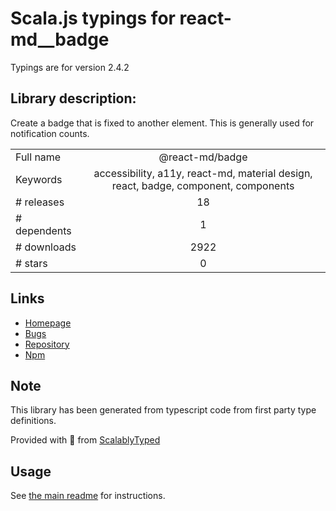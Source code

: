 
# Scala.js typings for react-md__badge

Typings are for version 2.4.2

## Library description:
Create a badge that is fixed to another element. This is generally used for notification counts.

|                    |                 |
| ------------------ | :-------------: |
| Full name          | @react-md/badge |
| Keywords           | accessibility, a11y, react-md, material design, react, badge, component, components |
| # releases         | 18 |
| # dependents       | 1 |
| # downloads        | 2922 |
| # stars            | 0 |

## Links
- [Homepage](https://react-md.dev/packages/badge/demos)
- [Bugs](https://github.com/mlaursen/react-md/issues)
- [Repository](https://github.com/mlaursen/react-md)
- [Npm](https://www.npmjs.com/package/%40react-md%2Fbadge)
    


## Note
This library has been generated from typescript code from first party type definitions.

Provided with :purple_heart: from [ScalablyTyped](https://github.com/oyvindberg/ScalablyTyped)

## Usage
See [the main readme](../../readme.md) for instructions.


